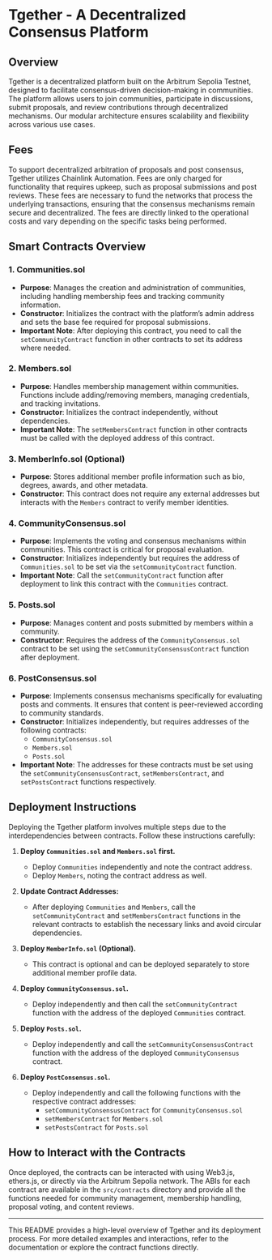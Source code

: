 # Tgether - A Decentralized Consensus Platform

## Overview

Tgether is a decentralized platform built on the Arbitrum Sepolia Testnet, designed to facilitate consensus-driven decision-making in communities. The platform allows users to join communities, participate in discussions, submit proposals, and review contributions through decentralized mechanisms. Our modular architecture ensures scalability and flexibility across various use cases.

## Fees

To support decentralized arbitration of proposals and post consensus, Tgether utilizes Chainlink Automation. Fees are only charged for functionality that requires upkeep, such as proposal submissions and post reviews. These fees are necessary to fund the networks that process the underlying transactions, ensuring that the consensus mechanisms remain secure and decentralized. The fees are directly linked to the operational costs and vary depending on the specific tasks being performed.

## Smart Contracts Overview

### 1. **Communities.sol**
   - **Purpose**: Manages the creation and administration of communities, including handling membership fees and tracking community information.
   - **Constructor**: Initializes the contract with the platform’s admin address and sets the base fee required for proposal submissions.
   - **Important Note**: After deploying this contract, you need to call the `setCommunityContract` function in other contracts to set its address where needed.

### 2. **Members.sol**
   - **Purpose**: Handles membership management within communities. Functions include adding/removing members, managing credentials, and tracking invitations.
   - **Constructor**: Initializes the contract independently, without dependencies.
   - **Important Note**: The `setMembersContract` function in other contracts must be called with the deployed address of this contract.

### 3. **MemberInfo.sol** (Optional)
   - **Purpose**: Stores additional member profile information such as bio, degrees, awards, and other metadata.
   - **Constructor**: This contract does not require any external addresses but interacts with the `Members` contract to verify member identities.

### 4. **CommunityConsensus.sol**
   - **Purpose**: Implements the voting and consensus mechanisms within communities. This contract is critical for proposal evaluation.
   - **Constructor**: Initializes independently but requires the address of `Communities.sol` to be set via the `setCommunityContract` function.
   - **Important Note**: Call the `setCommunityContract` function after deployment to link this contract with the `Communities` contract.

### 5. **Posts.sol**
   - **Purpose**: Manages content and posts submitted by members within a community.
   - **Constructor**: Requires the address of the `CommunityConsensus.sol` contract to be set using the `setCommunityConsensusContract` function after deployment.

### 6. **PostConsensus.sol**
   - **Purpose**: Implements consensus mechanisms specifically for evaluating posts and comments. It ensures that content is peer-reviewed according to community standards.
   - **Constructor**: Initializes independently, but requires addresses of the following contracts:
     - `CommunityConsensus.sol`
     - `Members.sol`
     - `Posts.sol`
   - **Important Note**: The addresses for these contracts must be set using the `setCommunityConsensusContract`, `setMembersContract`, and `setPostsContract` functions respectively.

## Deployment Instructions

Deploying the Tgether platform involves multiple steps due to the interdependencies between contracts. Follow these instructions carefully:

1. **Deploy `Communities.sol` and `Members.sol` first.**
   - Deploy `Communities` independently and note the contract address.
   - Deploy `Members`, noting the contract address as well.

2. **Update Contract Addresses:**
   - After deploying `Communities` and `Members`, call the `setCommunityContract` and `setMembersContract` functions in the relevant contracts to establish the necessary links and avoid circular dependencies.

3. **Deploy `MemberInfo.sol` (Optional).**
   - This contract is optional and can be deployed separately to store additional member profile data.

4. **Deploy `CommunityConsensus.sol`.**
   - Deploy independently and then call the `setCommunityContract` function with the address of the deployed `Communities` contract.

5. **Deploy `Posts.sol`.**
   - Deploy independently and call the `setCommunityConsensusContract` function with the address of the deployed `CommunityConsensus` contract.

6. **Deploy `PostConsensus.sol`.**
   - Deploy independently and call the following functions with the respective contract addresses:
     - `setCommunityConsensusContract` for `CommunityConsensus.sol`
     - `setMembersContract` for `Members.sol`
     - `setPostsContract` for `Posts.sol`

## How to Interact with the Contracts

Once deployed, the contracts can be interacted with using Web3.js, ethers.js, or directly via the Arbitrum Sepolia network. The ABIs for each contract are available in the `src/contracts` directory and provide all the functions needed for community management, membership handling, proposal voting, and content reviews.

---

This README provides a high-level overview of Tgether and its deployment process. For more detailed examples and interactions, refer to the documentation or explore the contract functions directly.